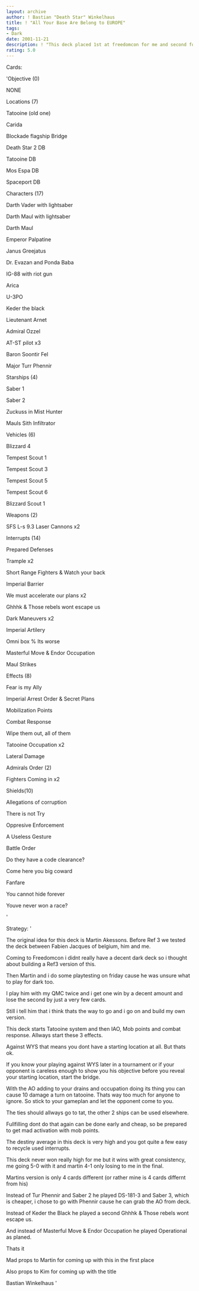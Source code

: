 ```yaml
---
layout: archive
author: ! Bastian "Death Star" Winkelhaus
title: ! "All Your Base Are Belong to EUROPE"
tags:
- Dark
date: 2001-11-21
description: ! "This deck placed 1st at freedomcon for me and second for Martin Akesson with only slight modifications.Original idea from Martin but he told me to post it, his version will be included as we dont want to double post."
rating: 5.0
---
```

Cards: 

'Objective (0)

NONE


Locations (7)

Tatooine (old one)

Carida

Blockade flagship  Bridge

Death Star 2  DB

Tatooine  DB

Mos Espa  DB

Spaceport DB


Characters (17)

Darth Vader with lightsaber

Darth Maul with lightsaber

Darth Maul

Emperor Palpatine

Janus Greejatus

Dr. Evazan and Ponda Baba

IG-88 with riot gun

Arica

U-3PO

Keder the black

Lieutenant Arnet

Admiral Ozzel

AT-ST pilot x3

Baron Soontir Fel

Major Turr Phennir


Starships (4)

Saber 1

Saber 2

Zuckuss in Mist Hunter

Mauls Sith Infiltrator


Vehicles (6)

Blizzard 4

Tempest Scout 1

Tempest Scout 3

Tempest Scout 5

Tempest Scout 6

Blizzard Scout 1


Weapons (2)

SFS L-s 9.3 Laser Cannons x2


Interrupts (14)

Prepared Defenses

Trample x2

Short Range Fighters & Watch your back

Imperial Barrier

We must accelerate our plans x2

Ghhhk & Those rebels wont escape us

Dark Maneuvers x2

Imperial Artilery

Omni box % Its worse

Masterful Move & Endor Occupation

Maul Strikes


Effects (8)

Fear is my Ally

Imperial Arrest Order & Secret Plans

Mobilization Points

Combat Response 

Wipe them out, all of them 

Tatooine Occupation x2

Lateral Damage


Admirals Order (2)

Fighters Coming in x2


Shields(10)

Allegations of corruption

There is not Try

Oppresive Enforcement

A Useless Gesture

Battle Order

Do they have a code clearance?

Come here you big coward

Fanfare

You cannot hide forever

Youve never won a race?

'

Strategy: '

The original idea for this deck is Martin Akessons. Before Ref 3 we tested the deck between Fabien Jacques of belgium, him and me.


Coming to Freedomcon i didnt really have a decent dark deck so i thought about building a Ref3 version of this.

Then Martin and i do some playtesting on friday cause he was unsure what to play for dark too. 

I play him with my QMC twice and i get one win by a decent amount and lose the second by just a very few cards.

Still i tell him that i think thats the way to go and i go on and build my own version. 


This deck starts Tatooine system and then IAO, Mob points and combat response. Allways start these 3 effects.

Against WYS that means you dont have a starting location at all. But thats ok.

If you know your playing against WYS later in a tournament or if your opponent is careless enough to show you his objective before you reveal your starting location, start the bridge.


With the AO adding to your drains and occupation doing its thing you can cause 10 damage a turn on tatooine. Thats way too much for anyone to ignore. So stick to your gameplan and let the opponent come to you.

The ties should allways go to tat, the other 2 ships can be used elsewhere.

Fullfilling dont do that again can be done early and cheap, so be prepared to get mad activation with mob points. 

The destiny average in this deck is very high and you got quite a few easy to recycle used interrupts.


This deck never won really high for me but it wins with great consistency, me going 5-0 with it and martin 4-1 only losing to me in the final.


Martins version is only 4 cards different (or rather mine is 4 cards differnt from his) 

Instead of Tur Phennir and Saber 2 he played DS-181-3 and Saber 3, which is cheaper, i chose to go with Phennir cause he can grab the AO from deck.

Instead of Keder the Black he played a second Ghhhk & Those rebels wont escape us.

And instead of Masterful Move & Endor Occupation he played Operational as planed.




Thats it

Mad props to Martin for coming up with this in the first place

Also props to Kim for coming up with the title


Bastian Winkelhaus   '